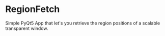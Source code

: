# RegionFetch
Simple PyQt5 App that let's you retrieve the region positions of a scalable transparent window.
